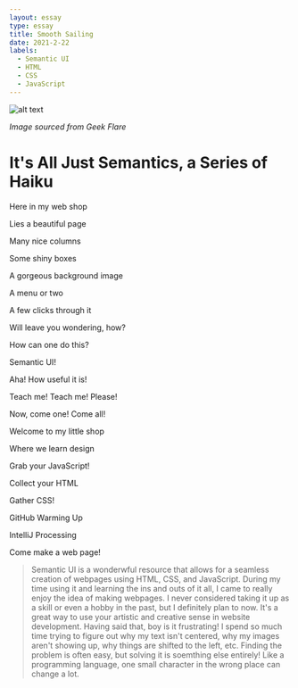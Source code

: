 ```yaml
---
layout: essay
type: essay
title: Smooth Sailing
date: 2021-2-22
labels:
  - Semantic UI
  - HTML
  - CSS
  - JavaScript
---
```


![alt text](https://geekflare.com/wp-content/uploads/2019/12/css-gif.gif)

*Image sourced from Geek Flare*

**It's All Just Semantics, a Series of Haiku**
==============================================
Here in my web shop

Lies a beautiful page

Many nice columns


Some shiny boxes

A gorgeous background image

A menu or two


A few clicks through it

Will leave you wondering, how?

How can one do this?


Semantic UI!

Aha! How useful it is!

Teach me! Teach me! Please!


Now, come one! Come all!

Welcome to my little shop

Where we learn design


Grab your JavaScript!

Collect your HTML

Gather CSS!


GitHub Warming Up

IntelliJ Processing

Come make a web page!

>Semantic UI is a wonderwful resource that allows for a seamless creation of webpages using HTML, CSS, and JavaScript. During my time using it and learning the ins
>and outs of it all, I came to really enjoy the idea of making webpages. I never considered taking it up as a skill or even a hobby in the past, but I definitely
>plan to now. It's a great way to use your artistic and creative sense in website development. Having said that, boy is it frustrating! I spend so much time trying to figure out why my text isn't centered, why my images aren't showing up, why things are shifted to the left, etc. Finding the problem is often easy, but solving it is soemthing else entirely! Like a programming language, one small character in the wrong place can change a lot. 


